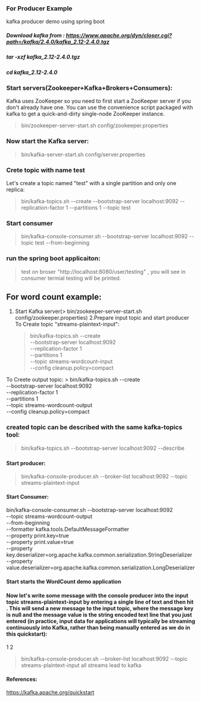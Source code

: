 ### For Producer Example
 kafka producer demo using spring boot
##### Download kafka from : https://www.apache.org/dyn/closer.cgi?path=/kafka/2.4.0/kafka_2.12-2.4.0.tgz

##### tar -xzf kafka_2.12-2.4.0.tgz
##### cd kafka_2.12-2.4.0
### Start servers(Zookeeper+Kafka+Brokers+Consumers):
Kafka uses ZooKeeper so you need to first start a ZooKeeper server if you don't already have one. 
You can use the convenience script packaged with kafka to get a quick-and-dirty single-node ZooKeeper instance.

> bin/zookeeper-server-start.sh config/zookeeper.properties

### Now start the Kafka server:
> bin/kafka-server-start.sh config/server.properties

### Crete topic with name test
Let's create a topic named "test" with a single partition and only one replica:
> bin/kafka-topics.sh --create --bootstrap-server localhost:9092 --replication-factor 1 --partitions 1 --topic test

### Start consumer
> bin/kafka-console-consumer.sh --bootstrap-server localhost:9092 --topic test --from-beginning


### run the spring boot applicaiton:
>test on broser "http://localhost:8080/user/testing" , 
>you will see in consumer termial testing will be printed.


## For word count example:
 1. Start Kafka server(> bin/zookeeper-server-start.sh config/zookeeper.properties)
 2.Prepare input topic and start producer
   To Create topic "streams-plaintext-input":
    > bin/kafka-topics.sh --create \
    --bootstrap-server localhost:9092 \
    --replication-factor 1 \
    --partitions 1 \
    --topic streams-wordcount-input \
    --config cleanup.policy=compact
    
   To Creete output topic:
    > bin/kafka-topics.sh --create \
    --bootstrap-server localhost:9092 \
    --replication-factor 1 \
    --partitions 1 \
    --topic streams-wordcount-output \
    --config cleanup.policy=compact
    
   ### created topic can be described with the same kafka-topics tool:
   > bin/kafka-topics.sh --bootstrap-server localhost:9092 --describe
   
   ### 
#### Start producer:
 > bin/kafka-console-producer.sh --broker-list localhost:9092 --topic streams-plaintext-input
#### Start Consumer:
  bin/kafka-console-consumer.sh --bootstrap-server localhost:9092 \
    --topic streams-wordcount-output \
    --from-beginning \
    --formatter kafka.tools.DefaultMessageFormatter \
    --property print.key=true \
    --property print.value=true \
    --property key.deserializer=org.apache.kafka.common.serialization.StringDeserializer \
    --property value.deserializer=org.apache.kafka.common.serialization.LongDeserializer
    
  #### Start starts the WordCount demo application
  
  #### Now let's write some message with the console producer into the input topic streams-plaintext-input by entering a single line of text and then hit <RETURN>. This will send a new message to the input topic, where the message key is null and the message value is the string encoded text line that you just entered (in practice, input data for applications will typically be streaming continuously into Kafka, rather than being manually entered as we do in this quickstart):
1
2
> bin/kafka-console-producer.sh --broker-list localhost:9092 --topic streams-plaintext-input
all streams lead to kafka
 
 
#### References:
https://kafka.apache.org/quickstart


